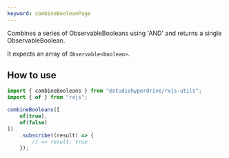 ```yaml
---
keyword: combineBooleanPage
---
```


Combines a series of ObservableBooleans using 'AND' and returns a single ObservableBoolean.

It expects an array of `Observable<boolean>`.

## How to use

```typescript
import { combineBooleans } from "@studiohyperdrive/rxjs-utils";
import { of } from "rxjs";

combineBooleans([
    of(true),
    of(false)
])
    .subscribe((result) => {
        // => result: true
    });
```
